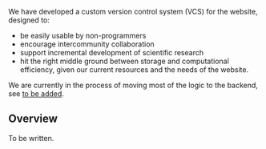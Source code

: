 We have developed a custom version control system (VCS) for the website, designed to:
- be easily usable by non-programmers
- encourage intercommunity collaboration
- support incremental development of scientific research
- hit the right middle ground between storage and computational efficiency, given our current resources and the needs of the website.

We are currently in the process of moving most of the logic to the backend, see [to be added](https://github.com/TudorOrban/ScienceHub/tree/main/sciencehub-backend/sciencehub-backend/Features/Submissions/README.md).

## Overview
To be written.

